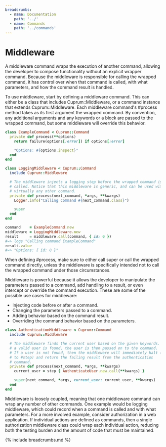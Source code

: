 ```yaml
---
breadcrumbs:
  - name: Documentation
    path: '../'
  - name: Commands
    path: '../commands'
---
```


# Middleware

A middleware command wraps the execution of another command, allowing the developer to compose functionality without an explicit wrapper command. Because the middleware is responsible for calling the wrapped command, it has control over when that command is called, with what parameters, and how the command result is handled.

To use middleware, start by defining a middleware command. This can either be a class that includes Cuprum::Middleware, or a command instance that extends Cuprum::Middleware. Each middleware command's #process method takes as its first argument the wrapped command. By convention, any additional arguments and any keywords or a block are passed to the wrapped command, but some middleware will override this behavior.

```ruby
class ExampleCommand < Cuprum::Command
  private def process(**options)
    return failure(options[:error]) if options[:error]

    "Options: #{options.inspect}"
  end
end

class LoggingMiddleware < Cuprum::Command
  include Cuprum::Middleware

  # The middleware injects a logging step before the wrapped command is
  # called. Notice that this middleware is generic, and can be used with
  # virtually any other command.
  private def process(next_command, *args, **kwargs)
    Logger.info("Calling command #{next_command.class}")

    super
  end
end

command    = ExampleCommand.new
middleware = LoggingMiddleware.new
result     = middleware.call(command, { id: 0 })
#=> logs "Calling command ExampleCommand"
result.value
#=> "Options: { id: 0 }"
```

When defining #process, make sure to either call super or call the wrapped command directly, unless the middleware is specifically intended not to call the wrapped command under those circumstances.

Middleware is powerful because it allows the developer to manipulate the parameters passed to a command, add handling to a result, or even intercept or override the command execution. These are some of the possible use cases for middleware:

- Injecting code before or after a command.
- Changing the parameters passed to a command.
- Adding behavior based on the command result.
- Overriding the command behavior based on the parameters.

```ruby
class AuthenticationMiddleware < Cuprum::Command
  include Cuprum::Middleware

  # The middleware finds the current user based on the given keywords. If
  # a valid user is found, the user is then passed on to the command.
  # If a user is not found, then the middleware will immediately halt (due
  # to #step) and return the failing result from the authentication
  # command.
  private def process(next_command, *args, **kwargs)
    current_user = step { AuthenticateUser.new.call(**kwargs) }

    super(next_command, *args, current_user: current_user, **kwargs)
  end
end
```

Middleware is loosely coupled, meaning that one middleware command can wrap any number of other commands. One example would be logging middleware, which could record when a command is called and with what parameters. For a more involved example, consider authorization in a web application. If individual actions are defined as commands, then a single authorization middleware class could wrap each individual action, reducing both the testing burden and the amount of code that must be maintained.

{% include breadcrumbs.md %}
